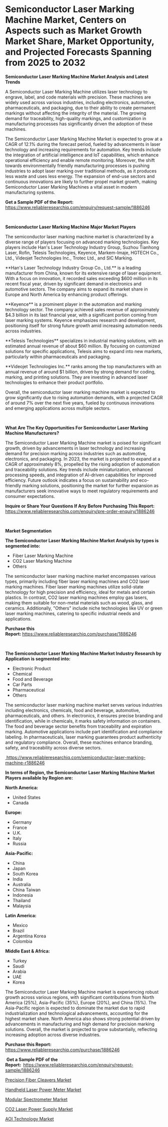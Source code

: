 <p><h1>Semiconductor Laser Marking Machine Market, Centers on Aspects such as Market Growth Market Share, Market Opportunity, and Projected Forecasts Spanning from 2025 to 2032</h1></p><p><strong>Semiconductor Laser Marking Machine Market Analysis and Latest Trends</strong></p>
<p><p>A Semiconductor Laser Marking Machine utilizes laser technology to engrave, label, and code materials with precision. These machines are widely used across various industries, including electronics, automotive, pharmaceuticals, and packaging, due to their ability to create permanent markings without affecting the integrity of the material. The growing demand for traceability, high-quality markings, and customization in manufacturing processes has significantly driven the adoption of these machines.</p><p>The Semiconductor Laser Marking Machine Market is expected to grow at a CAGR of 12.1% during the forecast period, fueled by advancements in laser technology and increasing requirements for automation. Key trends include the integration of artificial intelligence and IoT capabilities, which enhance operational efficiency and enable remote monitoring. Moreover, the shift towards environmentally friendly manufacturing processes is pushing industries to adopt laser marking over traditional methods, as it produces less waste and uses less energy. The expansion of end-use sectors and continuous innovations are likely to further propel market growth, making Semiconductor Laser Marking Machines a vital asset in modern manufacturing systems.</p></p>
<p><strong>Get a Sample PDF of the Report:&nbsp;</strong> <a href="https://www.reliableresearchiq.com/enquiry/request-sample/1886246?utm_campaign=1842&utm_medium=2&utm_source=Github&utm_content=ia&utm_term=11042025&utm_id=semiconductor-laser-marking-machine">https://www.reliableresearchiq.com/enquiry/request-sample/1886246</a></p>
<p>&nbsp;</p>
<p><strong>Semiconductor Laser Marking Machine Major Market Players</strong></p>
<p><p>The semiconductor laser marking machine market is characterized by a diverse range of players focusing on advanced marking technologies. Key players include Han's Laser Technology Industry Group, Suzhou Tianhong Laser, Rofin, Telesis Technologies, Keyence, Markem-Imaje, HGTECH Co., Ltd., Videojet Technologies Inc., Trotec Ltd., and SIC Marking.</p><p>**Han's Laser Technology Industry Group Co., Ltd.** is a leading manufacturer from China, known for its extensive range of laser equipment. With a focus on innovation, it recorded sales exceeding $600 million in its recent fiscal year, driven by significant demand in electronics and automotive sectors. The company aims to expand its market share in Europe and North America by enhancing product offerings.</p><p>**Keyence** is a prominent player in the automation and marking technology sector. The company achieved sales revenue of approximately $4.3 billion in its last financial year, with a significant portion coming from laser marking systems. Keyence emphasizes research and development, positioning itself for strong future growth amid increasing automation needs across industries.</p><p>**Telesis Technologies** specializes in industrial marking solutions, with an estimated annual revenue of about $60 million. By focusing on customized solutions for specific applications, Telesis aims to expand into new markets, particularly within pharmaceuticals and packaging.</p><p>**Videojet Technologies Inc.** ranks among the top manufacturers with an annual revenue of around $1 billion, driven by strong demand for coding, marking, and printing solutions. They are investing in advanced laser technologies to enhance their product portfolio.</p><p>Overall, the semiconductor laser marking machine market is expected to grow significantly due to rising automation demands, with a projected CAGR of around 7% over the next five years, fueled by continuous innovations and emerging applications across multiple sectors.</p></p>
<p>&nbsp;</p>
<p><strong>What Are The Key Opportunities For Semiconductor Laser Marking Machine Manufacturers?</strong></p>
<p><p>The Semiconductor Laser Marking Machine market is poised for significant growth, driven by advancements in laser technology and increasing demand for precision marking across industries such as automotive, electronics, and packaging. In 2023, the market is projected to expand at a CAGR of approximately 8%, propelled by the rising adoption of automation and traceability solutions. Key trends include miniaturization, enhanced processing speeds, and integration of AI-driven capabilities for improved efficiency. Future outlook indicates a focus on sustainability and eco-friendly marking solutions, positioning the market for further expansion as manufacturers seek innovative ways to meet regulatory requirements and consumer expectations.</p></p>
<p><strong>Inquire or Share Your Questions If Any Before Purchasing This Report:</strong> <a href="https://www.reliableresearchiq.com/enquiry/pre-order-enquiry/1886246?utm_campaign=1842&utm_medium=2&utm_source=Github&utm_content=ia&utm_term=11042025&utm_id=semiconductor-laser-marking-machine">https://www.reliableresearchiq.com/enquiry/pre-order-enquiry/1886246</a></p>
<p>&nbsp;</p>
<p><strong>Market Segmentation</strong></p>
<p><strong>The Semiconductor Laser Marking Machine Market Analysis by types is segmented into:</strong></p>
<p><ul><li>Fiber Laser Marking Machine</li><li>CO2 Laser Marking Machine</li><li>Others</li></ul></p>
<p><p>The semiconductor laser marking machine market encompasses various types, primarily including fiber laser marking machines and CO2 laser marking machines. Fiber laser marking machines utilize solid-state technology for high precision and efficiency, ideal for metals and certain plastics. In contrast, CO2 laser marking machines employ gas lasers, making them suitable for non-metal materials such as wood, glass, and ceramics. Additionally, "Others" include niche technologies like UV or green laser marking machines, catering to specific industrial needs and applications.</p></p>
<p><strong>Purchase this Report:&nbsp;</strong><a href="https://www.reliableresearchiq.com/purchase/1886246?utm_campaign=1842&utm_medium=2&utm_source=Github&utm_content=ia&utm_term=11042025&utm_id=semiconductor-laser-marking-machine">https://www.reliableresearchiq.com/purchase/1886246</a></p>
<p>&nbsp;</p>
<p><strong>The Semiconductor Laser Marking Machine Market Industry Research by Application is segmented into:</strong></p>
<p><ul><li>Electronic Product</li><li>Chemical</li><li>Food and Beverage</li><li>Car Parts</li><li>Pharmaceutical</li><li>Others</li></ul></p>
<p><p>The semiconductor laser marking machine market serves various industries including electronics, chemicals, food and beverage, automotive, pharmaceuticals, and others. In electronics, it ensures precise branding and identification, while in chemicals, it marks safety information on containers. The food and beverage sector benefits from traceability and expiration marking. Automotive applications include part identification and compliance labeling. In pharmaceuticals, laser marking guarantees product authenticity and regulatory compliance. Overall, these machines enhance branding, safety, and traceability across diverse sectors.</p></p>
<p><a href="https://www.reliableresearchiq.com/semiconductor-laser-marking-machine-r1886246?utm_campaign=1842&utm_medium=2&utm_source=Github&utm_content=ia&utm_term=11042025&utm_id=semiconductor-laser-marking-machine">&nbsp;https://www.reliableresearchiq.com/semiconductor-laser-marking-machine-r1886246</a></p>
<p><strong>In terms of Region, the Semiconductor Laser Marking Machine Market Players available by Region are:</strong></p>
<p>
    <p> <strong> North America: </strong>
        <ul>
            <li>United States</li>
            <li>Canada</li>
        </ul>
        </p> 
    <p> <strong> Europe: </strong>
        <ul>
            <li>Germany</li>
            <li>France</li>
            <li>U.K.</li>
            <li>Italy</li>
            <li>Russia</li>
        </ul>
        </p> 
    <p> <strong> Asia-Pacific: </strong>
        <ul>
            <li>China</li>
            <li>Japan</li>
            <li>South Korea</li>
            <li>India</li>
            <li>Australia</li>
            <li>China Taiwan</li>
            <li>Indonesia</li>
            <li>Thailand</li>
            <li>Malaysia</li>
        </ul>
        </p> 
    <p> <strong> Latin America: </strong>
        <ul>
            <li>Mexico</li>
            <li>Brazil</li>
            <li>Argentina Korea</li>
            <li>Colombia</li>
        </ul>
        </p> 
    <p> <strong> Middle East & Africa: </strong>
        <ul>
            <li>Turkey</li>
            <li>Saudi</li>
            <li>Arabia</li>
            <li>UAE</li>
            <li>Korea</li>
        </ul>
    </p>
    </p>
<p><p>The Semiconductor Laser Marking Machine market is experiencing robust growth across various regions, with significant contributions from North America (25%), Asia-Pacific (35%), Europe (20%), and China (15%). The Asia-Pacific region is expected to dominate the market due to rapid industrialization and technological advancements, accounting for the highest market share. North America also shows strong potential driven by advancements in manufacturing and high demand for precision marking solutions. Overall, the market is projected to grow substantially, reflecting increasing adoption across diverse industries.</p></p>
<p><strong>Purchase this Report: </strong><a href="https://www.reliableresearchiq.com/purchase/1886246?utm_campaign=1842&utm_medium=2&utm_source=Github&utm_content=ia&utm_term=11042025&utm_id=semiconductor-laser-marking-machine">https://www.reliableresearchiq.com/purchase/1886246</a></p>
<p>&nbsp;<strong>Get a Sample PDF of the Report:&nbsp;&nbsp;</strong><a href="https://www.reliableresearchiq.com/enquiry/request-sample/1886246?utm_campaign=1842&utm_medium=2&utm_source=Github&utm_content=ia&utm_term=11042025&utm_id=semiconductor-laser-marking-machine">https://www.reliableresearchiq.com/enquiry/request-sample/1886246</a></p>
<p><strong></strong></p>
<p><p><a href="https://github.com/helmeludu/Market-Research-Report-List-1/blob/main/precision-fiber-cleavers-market.md?utm_campaign=1842&utm_medium=2&utm_source=Github&utm_content=ia&utm_term=11042025&utm_id=semiconductor-laser-marking-machine">Precision Fiber Cleavers Market</a></p><p><a href="https://github.com/adelanwkadua/Market-Research-Report-List-1/blob/main/handheld-laser-power-meter-market.md?utm_campaign=1842&utm_medium=2&utm_source=Github&utm_content=ia&utm_term=11042025&utm_id=semiconductor-laser-marking-machine">Handheld Laser Power Meter Market</a></p><p><a href="https://github.com/mokeleveisel/Market-Research-Report-List-1/blob/main/modular-spectrometer-market.md?utm_campaign=1842&utm_medium=2&utm_source=Github&utm_content=ia&utm_term=11042025&utm_id=semiconductor-laser-marking-machine">Modular Spectrometer Market</a></p><p><a href="https://github.com/baheraennika/Market-Research-Report-List-1/blob/main/co2-laser-power-supply-market.md?utm_campaign=1842&utm_medium=2&utm_source=Github&utm_content=ia&utm_term=11042025&utm_id=semiconductor-laser-marking-machine">CO2 Laser Power Supply Market</a></p><p><a href="https://github.com/elroddrewspm/Market-Research-Report-List-1/blob/main/aoi-technology-market.md?utm_campaign=1842&utm_medium=2&utm_source=Github&utm_content=ia&utm_term=11042025&utm_id=semiconductor-laser-marking-machine">AOI Technology Market</a></p></p>